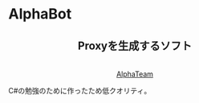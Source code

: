 # AlphaBot
<h2 align="center">Proxyを生成するソフト</h2>
<p align="center">
  <br><a href="https://discord.gg/alpha-team">AlphaTeam</a>
</p>
 C#の勉強のために作ったため低クオリティ。
